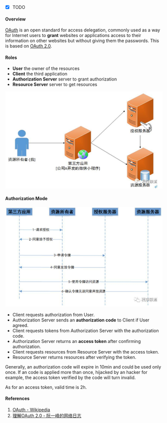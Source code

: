 - [x] TODO

#### Overview

[OAuth](https://oauth.net/) is an open standard for access delegation, commonly used as a way for Internet users to **grant** websites or applications access to their information on other websites but without giving them the passwords. This is based on [OAuth 2.0](https://oauth.net/2/).

#### Roles

- **User** the owner of the resources
- **Client** the third application
- **Authorization Server** server to grant authorization
- **Resource Server** server to get resources

![Roles](img/oauth-roles.jpg)

#### Authorization Mode

![Steps](img/oauth-steps.jpg)

- Client requests authorization from User. 
- Authorization Server sends an **authorization code** to Client if User agreed.
- Client requests tokens from Authorization Server with the authorization code.
- Authorization Server returns an **access token** after confirming authorization.
- Client requests resources from Resource Server with the access token.
- Resource Server returns resources after verifying the token.

Generally, an authorization code will expire in 10min and could be used only once. If an code is applied more than once, hijacked by an hacker for example, the access token verified by the code will turn invalid.

As for an access token, valid time is 2h. 

#### References

1. [OAuth - Wikipedia](https://en.wikipedia.org/wiki/OAuth)
2. [理解OAuth 2.0 - 阮一峰的网络日志](https://www.ruanyifeng.com/blog/2014/05/oauth_2_0.html)